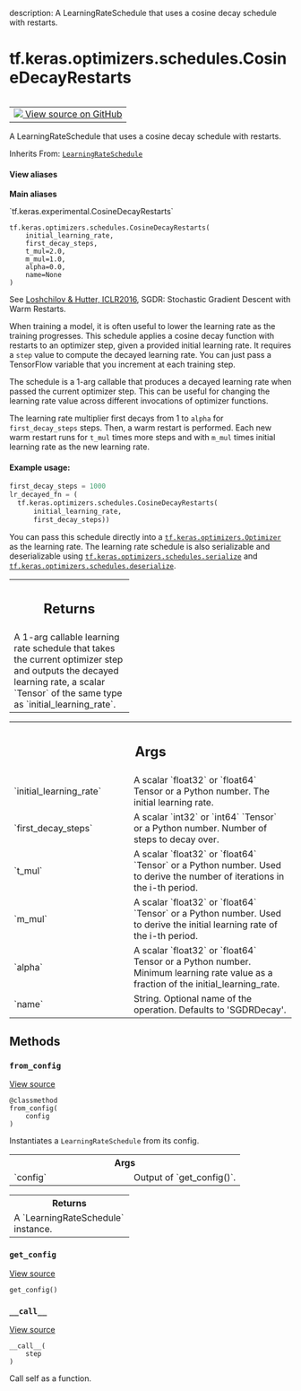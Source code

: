 description: A LearningRateSchedule that uses a cosine decay schedule with restarts.

<div itemscope itemtype="http://developers.google.com/ReferenceObject">
<meta itemprop="name" content="tf.keras.optimizers.schedules.CosineDecayRestarts" />
<meta itemprop="path" content="Stable" />
<meta itemprop="property" content="__call__"/>
<meta itemprop="property" content="__init__"/>
<meta itemprop="property" content="from_config"/>
<meta itemprop="property" content="get_config"/>
</div>

# tf.keras.optimizers.schedules.CosineDecayRestarts

<!-- Insert buttons and diff -->

<table class="tfo-notebook-buttons tfo-api nocontent" align="left">
<td>
  <a target="_blank" href="https://github.com/keras-team/keras/tree/v2.15.0/keras/optimizers/schedules/learning_rate_schedule.py#L770-L911">
    <img src="https://www.tensorflow.org/images/GitHub-Mark-32px.png" />
    View source on GitHub
  </a>
</td>
</table>



A LearningRateSchedule that uses a cosine decay schedule with restarts.

Inherits From: [`LearningRateSchedule`](../../../../tf/keras/optimizers/schedules/LearningRateSchedule.md)

<section class="expandable">
  <h4 class="showalways">View aliases</h4>
  <p>
<b>Main aliases</b>
<p>`tf.keras.experimental.CosineDecayRestarts`</p>
</p>
</section>

<pre class="devsite-click-to-copy prettyprint lang-py tfo-signature-link">
<code>tf.keras.optimizers.schedules.CosineDecayRestarts(
    initial_learning_rate,
    first_decay_steps,
    t_mul=2.0,
    m_mul=1.0,
    alpha=0.0,
    name=None
)
</code></pre>



<!-- Placeholder for "Used in" -->

See [Loshchilov & Hutter, ICLR2016](https://arxiv.org/abs/1608.03983),
SGDR: Stochastic Gradient Descent with Warm Restarts.

When training a model, it is often useful to lower the learning rate as
the training progresses. This schedule applies a cosine decay function with
restarts to an optimizer step, given a provided initial learning rate.
It requires a `step` value to compute the decayed learning rate. You can
just pass a TensorFlow variable that you increment at each training step.

The schedule is a 1-arg callable that produces a decayed learning
rate when passed the current optimizer step. This can be useful for changing
the learning rate value across different invocations of optimizer functions.

The learning rate multiplier first decays
from 1 to `alpha` for `first_decay_steps` steps. Then, a warm
restart is performed. Each new warm restart runs for `t_mul` times more
steps and with `m_mul` times initial learning rate as the new learning rate.

#### Example usage:


```python
first_decay_steps = 1000
lr_decayed_fn = (
  tf.keras.optimizers.schedules.CosineDecayRestarts(
      initial_learning_rate,
      first_decay_steps))
```

You can pass this schedule directly into a <a href="../../../../tf/keras/optimizers/Optimizer.md"><code>tf.keras.optimizers.Optimizer</code></a>
as the learning rate. The learning rate schedule is also serializable and
deserializable using <a href="../../../../tf/keras/optimizers/schedules/serialize.md"><code>tf.keras.optimizers.schedules.serialize</code></a> and
<a href="../../../../tf/keras/optimizers/schedules/deserialize.md"><code>tf.keras.optimizers.schedules.deserialize</code></a>.

<!-- Tabular view -->
 <table class="responsive fixed orange">
<colgroup><col width="214px"><col></colgroup>
<tr><th colspan="2"><h2 class="add-link">Returns</h2></th></tr>
<tr class="alt">
<td colspan="2">
A 1-arg callable learning rate schedule that takes the current optimizer
step and outputs the decayed learning rate, a scalar `Tensor` of the same
type as `initial_learning_rate`.
</td>
</tr>

</table>



<!-- Tabular view -->
 <table class="responsive fixed orange">
<colgroup><col width="214px"><col></colgroup>
<tr><th colspan="2"><h2 class="add-link">Args</h2></th></tr>

<tr>
<td>
`initial_learning_rate`<a id="initial_learning_rate"></a>
</td>
<td>
A scalar `float32` or `float64` Tensor or a
Python number. The initial learning rate.
</td>
</tr><tr>
<td>
`first_decay_steps`<a id="first_decay_steps"></a>
</td>
<td>
A scalar `int32` or `int64` `Tensor` or a Python
number. Number of steps to decay over.
</td>
</tr><tr>
<td>
`t_mul`<a id="t_mul"></a>
</td>
<td>
A scalar `float32` or `float64` `Tensor` or a Python number.
Used to derive the number of iterations in the i-th period.
</td>
</tr><tr>
<td>
`m_mul`<a id="m_mul"></a>
</td>
<td>
A scalar `float32` or `float64` `Tensor` or a Python number.
Used to derive the initial learning rate of the i-th period.
</td>
</tr><tr>
<td>
`alpha`<a id="alpha"></a>
</td>
<td>
A scalar `float32` or `float64` Tensor or a Python number.
Minimum learning rate value as a fraction of the
initial_learning_rate.
</td>
</tr><tr>
<td>
`name`<a id="name"></a>
</td>
<td>
String. Optional name of the operation. Defaults to 'SGDRDecay'.
</td>
</tr>
</table>



## Methods

<h3 id="from_config"><code>from_config</code></h3>

<a target="_blank" class="external" href="https://github.com/keras-team/keras/tree/v2.15.0/keras/optimizers/schedules/learning_rate_schedule.py#L88-L98">View source</a>

<pre class="devsite-click-to-copy prettyprint lang-py tfo-signature-link">
<code>@classmethod</code>
<code>from_config(
    config
)
</code></pre>

Instantiates a `LearningRateSchedule` from its config.


<!-- Tabular view -->
 <table class="responsive fixed orange">
<colgroup><col width="214px"><col></colgroup>
<tr><th colspan="2">Args</th></tr>

<tr>
<td>
`config`
</td>
<td>
Output of `get_config()`.
</td>
</tr>
</table>



<!-- Tabular view -->
 <table class="responsive fixed orange">
<colgroup><col width="214px"><col></colgroup>
<tr><th colspan="2">Returns</th></tr>
<tr class="alt">
<td colspan="2">
A `LearningRateSchedule` instance.
</td>
</tr>

</table>



<h3 id="get_config"><code>get_config</code></h3>

<a target="_blank" class="external" href="https://github.com/keras-team/keras/tree/v2.15.0/keras/optimizers/schedules/learning_rate_schedule.py#L903-L911">View source</a>

<pre class="devsite-click-to-copy prettyprint lang-py tfo-signature-link">
<code>get_config()
</code></pre>




<h3 id="__call__"><code>__call__</code></h3>

<a target="_blank" class="external" href="https://github.com/keras-team/keras/tree/v2.15.0/keras/optimizers/schedules/learning_rate_schedule.py#L849-L901">View source</a>

<pre class="devsite-click-to-copy prettyprint lang-py tfo-signature-link">
<code>__call__(
    step
)
</code></pre>

Call self as a function.




